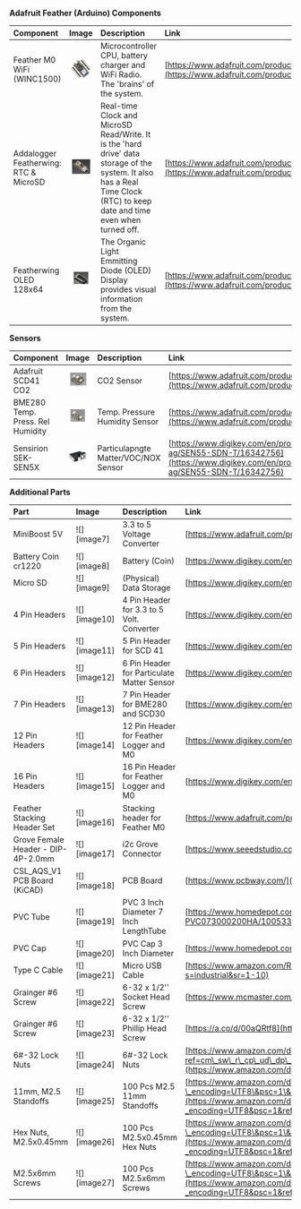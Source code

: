 **Adafruit Feather (Arduino) Components**

| Component | Image | Description | Link |
| :---- | :---- | :---- | :---- |
| Feather M0 WiFi (WINC1500) | ![Feather M0 Wifi](../images/Feather-M0-WiFi.jpeg "Feather_M0_Wifi") | Microcontroller CPU, battery charger and WiFi Radio. The 'brains' of the system. | [https://www.adafruit.com/product/3010](https://www.adafruit.com/product/3010) |
| Addalogger Featherwing: RTC & MicroSD | ![Addalogger_Featherwing](../images/Addalogger_FeatherWing.png "Addalogger Featherwing") | Real-time Clock and MicroSD Read/Write. It is the 'hard drive' data storage of the system. It also has a Real Time Clock (RTC) to keep date and time even when turned off. | [https://www.adafruit.com/product/2922](https://www.adafruit.com/product/2922) |
| Featherwing OLED 128x64 | ![FeatherWing_OLED](../images/FeatherWing_OLED.png "FeatherWing OLED") | The Organic Light Emmitting Diode (OLED) Display provides visual information from the system. | [https://www.adafruit.com/product/4650](https://www.adafruit.com/product/4650) |

**Sensors**

| Component | Image | Description | Link |
| :---- | :---- | :---- | :---- |
| Adafruit SCD41 CO2 | ![Adafruit_SCD41-CO2](../images/Adafruit_SCD-41.png "Adafruit SCD-41") | CO2 Sensor | [https://www.adafruit.com/product/5190](https://www.adafruit.com/product/5190) |
| BME280 Temp. Press. Rel Humidity | ![Adafruit_BME280](../images/Adafruit%20BME280.png "Adafruit BME280") | Temp. Pressure Humidity Sensor | [https://www.adafruit.com/product/2652](https://www.adafruit.com/product/2652) |
| Sensirion SEK-SEN5X | ![SEN55_PM-AQS](../images/SEN55_PM-AQS.png "SEN55_PM-AQS") | Particulapngte Matter/VOC/NOX Sensor | [https://www.digikey.com/en/products/detail/sensirion-ag/SEN55-SDN-T/16342756](https://www.digikey.com/en/products/detail/sensirion-ag/SEN55-SDN-T/16342756) |
**Additional Parts**

| Part | Image | Description | Link |
| :---- | :---- | :---- | :---- |
| MiniBoost 5V | ![][image7] | 3.3 to 5 Voltage Converter | [https://www.adafruit.com/product/4654](https://www.adafruit.com/product/4654) |
| Battery Coin cr1220 | ![][image8] | Battery (Coin) | [https://www.digikey.com/en/products/detail/renata-batteries/RENATA-CR1220-TS-1/13283109](https://www.digikey.com/en/products/detail/renata-batteries/RENATA-CR1220-TS-1/13283109) |
| Micro SD | ![][image9] | (Physical) Data Storage | [https://www.digikey.com/en/products/detail/delkin-devices-inc/USDCOEM-16GB/13882332](https://www.digikey.com/en/products/detail/delkin-devices-inc/USDCOEM-16GB/13882332) |
| 4 Pin Headers | ![][image10] | 4 Pin Header for 3.3 to 5 Volt. Converter | [https://www.digikey.com/en/products/detail/sullins-connector-solutions/PPTC041LFBN-RC/810144](https://www.digikey.com/en/products/detail/sullins-connector-solutions/PPTC041LFBN-RC/810144) |
| 5 Pin Headers | ![][image11] | 5 Pin Header for SCD 41  | [https://www.digikey.com/en/products/detail/sullins-connector-solutions/PPTC051LFBN-RC/807239](https://www.digikey.com/en/products/detail/sullins-connector-solutions/PPTC051LFBN-RC/807239) |
| 6 Pin Headers | ![][image12] | 6 Pin Header for Particulate Matter Sensor | [https://www.digikey.com/en/products/detail/w%C3%BCrth-elektronik/61300611821/16608482](https://www.digikey.com/en/products/detail/w%C3%BCrth-elektronik/61300611821/16608482) |
| 7 Pin Headers | ![][image13] | 7 Pin Header for BME280 and SCD30 | [https://www.digikey.com/en/products/detail/sullins-connector-solutions/PPTC071LFBN-RC/810146](https://www.digikey.com/en/products/detail/sullins-connector-solutions/PPTC071LFBN-RC/810146) |
| 12 Pin Headers | ![][image14] | 12 Pin Header for Feather Logger and M0 | [https://www.digikey.com/en/products/detail/sullins-connector-solutions/PPTC121LFBN-RC/807231](https://www.digikey.com/en/products/detail/sullins-connector-solutions/PPTC121LFBN-RC/807231) |
| 16 Pin Headers | ![][image15] | 16 Pin Header for Feather Logger and M0 | [https://www.digikey.com/en/products/detail/sullins-connector-solutions/PPTC161LFBN-RC/810154](https://www.digikey.com/en/products/detail/sullins-connector-solutions/PPTC161LFBN-RC/810154) |
| Feather Stacking Header Set | ![][image16] | Stacking header for Feather M0 | [https://www.adafruit.com/product/2830](https://www.adafruit.com/product/2830) |
| Grove Female Header \- DIP-4P-2.0mm | ![][image17] | i2c Grove Connector | [https://www.seeedstudio.com/Grove-Universal-4-pin-connector.html](https://www.seeedstudio.com/Grove-Universal-4-pin-connector.html) |
| CSL\_AQS\_V1 PCB Board (KiCAD) | ![][image18] | PCB Board | [https://www.pcbway.com/](https://www.pcbway.com/) [https://github.com/Community-Sensor-Lab/Air-Quality-Sensor/tree/CSL\_AQS\_V5](https://github.com/Community-Sensor-Lab/Air-Quality-Sensor/tree/CSL_AQS_V5) |
| PVC Tube | ![][image19] | PVC 3 Inch Diameter 7 Inch LengthTube | [https://www.homedepot.com/p/Charlotte-Pipe-3-in-x-2-ft-PVC-DWV-Sch-40-Pipe-PVC073000200HA/100533056](https://www.homedepot.com/p/Charlotte-Pipe-3-in-x-2-ft-PVC-DWV-Sch-40-Pipe-PVC073000200HA/100533056) |
| PVC Cap | ![][image20] | PVC Cap 3 Inch Diameter | [https://www.homedepot.com/p/3-in-PVC-DWV-Cap-PVC001161000HD/203393254](https://www.homedepot.com/p/3-in-PVC-DWV-Cap-PVC001161000HD/203393254) |
| Type C Cable | ![][image21] | Micro USB Cable | [https://www.amazon.com/Ruaeoda-Micro-Android-Charger-Gold-Plated/dp/B0D7RZJSPS/ref=sr\_1\_10?s=industrial\&sr=1-10](https://www.amazon.com/Ruaeoda-Micro-Android-Charger-Gold-Plated/dp/B0D7RZJSPS/ref=sr_1_10?s=industrial&sr=1-10)  |
| Grainger \#6 Screw | ![][image22] | 6-32 x 1/2'' Socket Head Screw | [https://www.mcmaster.com/catalog/130/3555/92196A146](https://www.mcmaster.com/catalog/130/3555/92196A146)  |
| Grainger \#6 Screw | ![][image23] | 6-32 x 1/2'' Phillip Head Screw | [https://a.co/d/00aQRtf8](https://a.co/d/00aQRtf8) |
| 6\#-32 Lock Nuts | ![][image24] | 6\#-32 Lock Nuts | [https://www.amazon.com/dp/B09V2SMKCS?ref=cm\_sw\_r\_cp\_ud\_dp\_85DV0K4XSP3YVNZTQ9CF\&ref\_=cm\_sw\_r\_cp\_ud\_dp\_85DV0K4XSP3YVNZTQ9CF\&social\_share=cm\_sw\_r\_cp\_ud\_dp\_85DV0K4XSP3YVNZTQ9CF\&skipTwisterOG=2\&th=1](https://www.amazon.com/dp/B09V2SMKCS?ref=cm_sw_r_cp_ud_dp_85DV0K4XSP3YVNZTQ9CF&ref_=cm_sw_r_cp_ud_dp_85DV0K4XSP3YVNZTQ9CF&social_share=cm_sw_r_cp_ud_dp_85DV0K4XSP3YVNZTQ9CF&skipTwisterOG=2&th=1)  |
| 11mm, M2.5 Standoffs | ![][image25] | 100 Pcs M2.5 11mm Standoffs | [https://www.amazon.com/dp/B0BK99T8S4?\_encoding=UTF8\&psc=1\&ref=cm\_sw\_r\_cp\_ud\_dp\_NJHTWAXYMZAMQTEPGTWG\&ref\_=cm\_sw\_r\_cp\_ud\_dp\_NJHTWAXYMZAMQTEPGTWG\&social\_share=cm\_sw\_r\_cp\_ud\_dp\_NJHTWAXYMZAMQTEPGTWG\&skipTwisterOG=2](https://www.amazon.com/dp/B0BK99T8S4?_encoding=UTF8&psc=1&ref=cm_sw_r_cp_ud_dp_NJHTWAXYMZAMQTEPGTWG&ref_=cm_sw_r_cp_ud_dp_NJHTWAXYMZAMQTEPGTWG&social_share=cm_sw_r_cp_ud_dp_NJHTWAXYMZAMQTEPGTWG&skipTwisterOG=2)  |
| Hex Nuts, M2.5x0.45mm | ![][image26] | 100 Pcs M2.5x0.45mm Hex Nuts | [https://www.amazon.com/dp/B07H3WGLJN?\_encoding=UTF8\&psc=1\&ref=cm\_sw\_r\_cp\_ud\_dp\_YWEFJ3H8FVGTAFAJ55B1\&ref\_=cm\_sw\_r\_cp\_ud\_dp\_YWEFJ3H8FVGTAFAJ55B1\&social\_share=cm\_sw\_r\_cp\_ud\_dp\_YWEFJ3H8FVGTAFAJ55B1\&skipTwisterOG=2](https://www.amazon.com/dp/B07H3WGLJN?_encoding=UTF8&psc=1&ref=cm_sw_r_cp_ud_dp_YWEFJ3H8FVGTAFAJ55B1&ref_=cm_sw_r_cp_ud_dp_YWEFJ3H8FVGTAFAJ55B1&social_share=cm_sw_r_cp_ud_dp_YWEFJ3H8FVGTAFAJ55B1&skipTwisterOG=2)  |
| M2.5x6mm Screws | ![][image27] | 100 Pcs M2.5x6mm Screws | [https://www.amazon.com/dp/B01B1PGR22?\_encoding=UTF8\&psc=1\&ref=cm\_sw\_r\_cp\_ud\_dp\_V3CT5FRAVAEGDJX2H49D\&ref\_=cm\_sw\_r\_cp\_ud\_dp\_V3CT5FRAVAEGDJX2H49D\&social\_share=cm\_sw\_r\_cp\_ud\_dp\_V3CT5FRAVAEGDJX2H49D\&skipTwisterOG=2](https://www.amazon.com/dp/B01B1PGR22?_encoding=UTF8&psc=1&ref=cm_sw_r_cp_ud_dp_V3CT5FRAVAEGDJX2H49D&ref_=cm_sw_r_cp_ud_dp_V3CT5FRAVAEGDJX2H49D&social_share=cm_sw_r_cp_ud_dp_V3CT5FRAVAEGDJX2H49D&skipTwisterOG=2)  |


